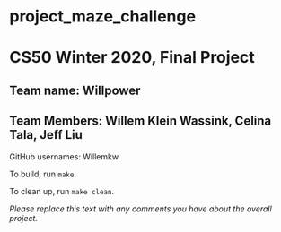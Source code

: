# project_maze_challenge
# CS50 Winter 2020, Final Project

## Team name: Willpower
## Team Members: Willem Klein Wassink, Celina Tala, Jeff Liu

GitHub usernames: Willemkw

To build, run `make`.

To clean up, run `make clean`.

*Please replace this text with any comments you have about the overall project.*
